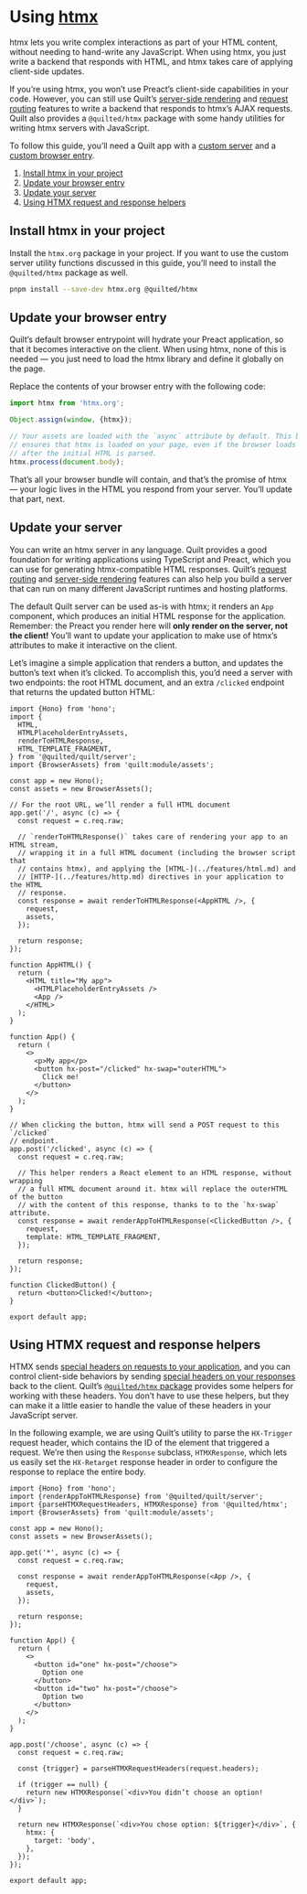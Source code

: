 # Using [htmx](https://htmx.org)

htmx lets you write complex interactions as part of your HTML content, without needing to hand-write any JavaScript. When using htmx, you just write a backend that responds with HTML, and htmx takes care of applying client-side updates.

If you’re using htmx, you won’t use Preact’s client-side capabilities in your code. However, you can still use Quilt’s [server-side rendering](../features/server-rendering.md) and [request routing](../features/request-routing.md) features to write a backend that responds to htmx’s AJAX requests. Quilt also provides a `@quilted/htmx` package with some handy utilities for writing htmx servers with JavaScript.

To follow this guide, you’ll need a Quilt app with a [custom server](../projects/apps/server.md) and a [custom browser entry](../projects/apps/browser.md).

1. [Install htmx in your project](#install-htmx-in-your-project)
2. [Update your browser entry](#update-your-browser-entry)
3. [Update your server](#update-your-server)
4. [Using HTMX request and response helpers](#using-htmx-request-and-response-helpers)

## Install htmx in your project

Install the `htmx.org` package in your project. If you want to use the custom server utility functions discussed in this guide, you’ll need to install the `@quilted/htmx` package as well.

```bash
pnpm install --save-dev htmx.org @quilted/htmx
```

## Update your browser entry

Quilt’s default browser entrypoint will hydrate your Preact application, so that it becomes interactive on the client. When using htmx, none of this is needed — you just need to load the htmx library and define it globally on the page.

Replace the contents of your browser entry with the following code:

```ts
import htmx from 'htmx.org';

Object.assign(window, {htmx});

// Your assets are loaded with the `async` attribute by default. This bit of code
// ensures that htmx is loaded on your page, even if the browser loads this script
// after the initial HTML is parsed.
htmx.process(document.body);
```

That’s all your browser bundle will contain, and that’s the promise of htmx — your logic lives in the HTML you respond from your server. You’ll update that part, next.

## Update your server

You can write an htmx server in any language. Quilt provides a good foundation for writing applications using TypeScript and Preact, which you can use for generating htmx-compatible HTML responses. Quilt’s [request routing](../features/request-routing.md) and [server-side rendering](../features/server-rendering.md) features can also help you build a server that can run on many different JavaScript runtimes and hosting platforms.

The default Quilt server can be used as-is with htmx; it renders an `App` component, which produces an initial HTML response for the application. Remember: the Preact you render here will **only render on the server, not the client!** You’ll want to update your application to make use of htmx’s attributes to make it interactive on the client.

Let’s imagine a simple application that renders a button, and updates the button’s text when it’s clicked. To accomplish this, you’d need a server with two endpoints: the root HTML document, and an extra `/clicked` endpoint that returns the updated button HTML:

```tsx
import {Hono} from 'hono';
import {
  HTML,
  HTMLPlaceholderEntryAssets,
  renderToHTMLResponse,
  HTML_TEMPLATE_FRAGMENT,
} from '@quilted/quilt/server';
import {BrowserAssets} from 'quilt:module/assets';

const app = new Hono();
const assets = new BrowserAssets();

// For the root URL, we’ll render a full HTML document
app.get('/', async (c) => {
  const request = c.req.raw;

  // `renderToHTMLResponse()` takes care of rendering your app to an HTML stream,
  // wrapping it in a full HTML document (including the browser script that
  // contains htmx), and applying the [HTML-](../features/html.md) and
  // [HTTP-](../features/http.md) directives in your application to the HTML
  // response.
  const response = await renderToHTMLResponse(<AppHTML />, {
    request,
    assets,
  });

  return response;
});

function AppHTML() {
  return (
    <HTML title="My app">
      <HTMLPlaceholderEntryAssets />
      <App />
    </HTML>
  );
}

function App() {
  return (
    <>
      <p>My app</p>
      <button hx-post="/clicked" hx-swap="outerHTML">
        Click me!
      </button>
    </>
  );
}

// When clicking the button, htmx will send a POST request to this `/clicked`
// endpoint.
app.post('/clicked', async (c) => {
  const request = c.req.raw;

  // This helper renders a React element to an HTML response, without wrapping
  // a full HTML document around it. htmx will replace the outerHTML of the button
  // with the content of this response, thanks to to the `hx-swap` attribute.
  const response = await renderAppToHTMLResponse(<ClickedButton />, {
    request,
    template: HTML_TEMPLATE_FRAGMENT,
  });

  return response;
});

function ClickedButton() {
  return <button>Clicked!</button>;
}

export default app;
```

## Using HTMX request and response helpers

HTMX sends [special headers on requests to your application](https://htmx.org/docs/#request-headers), and you can control client-side behaviors by sending [special headers on your responses](https://htmx.org/docs/#response-headers) back to the client. Quilt’s [`@quilted/htmx` package](/integrations/htmx/) provides some helpers for working with these headers. You don’t have to use these helpers, but they can make it a little easier to handle the value of these headers in your JavaScript server.

In the following example, we are using Quilt’s utility to parse the `HX-Trigger` request header, which contains the ID of the element that triggered a request. We’re then using the `Response` subclass, `HTMXResponse`, which lets us easily set the `HX-Retarget` response header in order to configure the response to replace the entire body.

```tsx
import {Hono} from 'hono';
import {renderAppToHTMLResponse} from '@quilted/quilt/server';
import {parseHTMXRequestHeaders, HTMXResponse} from '@quilted/htmx';
import {BrowserAssets} from 'quilt:module/assets';

const app = new Hono();
const assets = new BrowserAssets();

app.get('*', async (c) => {
  const request = c.req.raw;

  const response = await renderAppToHTMLResponse(<App />, {
    request,
    assets,
  });

  return response;
});

function App() {
  return (
    <>
      <button id="one" hx-post="/choose">
        Option one
      </button>
      <button id="two" hx-post="/choose">
        Option two
      </button>
    </>
  );
}

app.post('/choose', async (c) => {
  const request = c.req.raw;

  const {trigger} = parseHTMXRequestHeaders(request.headers);

  if (trigger == null) {
    return new HTMXResponse(`<div>You didn’t choose an option!</div>`);
  }

  return new HTMXResponse(`<div>You chose option: ${trigger}</div>`, {
    htmx: {
      target: 'body',
    },
  });
});

export default app;
```
